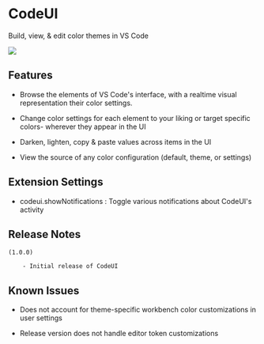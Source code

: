 

# CodeUI
Build, view, & edit color themes in VS Code
<!-- ![](https://i.imgur.com/71bKt1i.png) -->

![](https://i.imgur.com/WZsvCzU.png)

## Features

- Browse the elements of VS Code's interface, with a realtime visual representation their color settings.

- Change color settings for each element to your liking or target specific colors- wherever they appear in the UI

- Darken, lighten, copy & paste values across items in the UI

- View the source of any color configuration (default, theme, or settings)

## Extension Settings

 - codeui.showNotifications : Toggle various notifications about CodeUI's activity 

## Release Notes 

    (1.0.0)

        - Initial release of CodeUI

## Known Issues

- Does not account for theme-specific workbench color customizations in user settings

- Release version does not handle editor token customizations


